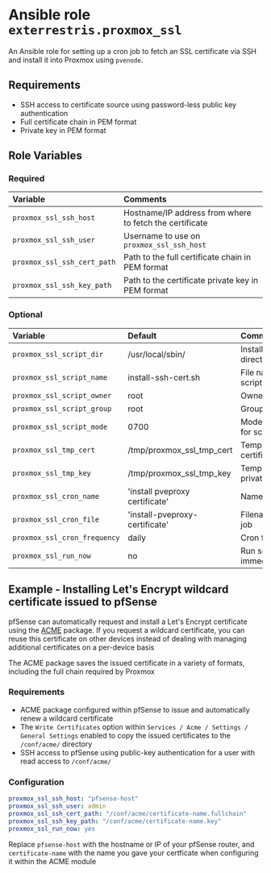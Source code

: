 # Ansible role `exterrestris.proxmox_ssl`

An Ansible role for setting up a cron job to fetch an SSL certificate via SSH and install it into Proxmox using `pvenode`.

## Requirements

- SSH access to certificate source using password-less public key authentication
- Full certificate chain in PEM format
- Private key in PEM format
## Role Variables

### Required

| Variable                    | Comments                                                |
| :---                        | :---                                                    |
| `proxmox_ssl_ssh_host`      | Hostname/IP address from where to fetch the certificate |
| `proxmox_ssl_ssh_user`      | Username to use on `proxmox_ssl_ssh_host`               |
| `proxmox_ssl_ssh_cert_path` | Path to the full certificate chain in PEM format        |
| `proxmox_ssl_ssh_key_path`  | Path to the certificate private key in PEM format       |

### Optional

| Variable                     | Default                        | Comments                        |
| :---                         | :---                           | :---                            |
| `proxmox_ssl_script_dir`     | /usr/local/sbin/               | Install script into directory   |
| `proxmox_ssl_script_name`    | install-ssh-cert.sh            | File name for script            |
| `proxmox_ssl_script_owner`   | root                           | Owner for script                |
| `proxmox_ssl_script_group`   | root                           | Group for script                |
| `proxmox_ssl_script_mode`    | 0700                           | Mode/permissions for script     |
| `proxmox_ssl_tmp_cert`       | /tmp/proxmox_ssl_tmp_cert      | Temp file for certificate chain |
| `proxmox_ssl_tmp_key`        | /tmp/proxmox_ssl_tmp_key       | Temp file for private key       |
| `proxmox_ssl_cron_name`      | 'install pveproxy certificate' | Name of cron job                |
| `proxmox_ssl_cron_file`      | 'install-pveproxy-certificate' | Filename for cron job           |
| `proxmox_ssl_cron_frequency` | daily                          | Cron frequency                  |
| `proxmox_ssl_run_now`        | no                             | Run script immediately          |

## Example - Installing Let's Encrypt wildcard certificate issued to pfSense

pfSense can automatically request and install a Let's Encrypt certificate using the [ACME](https://docs.netgate.com/pfsense/en/latest/packages/acme/index.html) package. If you request a wildcard certificate, you can reuse this certificate on other devices instead of dealing with managing additional certificates on a per-device basis

The ACME package saves the issued certificate in a variety of formats, including the full chain required by Proxmox

### Requirements

- ACME package configured within pfSense to issue and automatically renew a wildcard certificate
- The `Write Certificates` option within `Services / Acme / Settings / General Settings` enabled to copy the issued certificates to the `/conf/acme/` directory
- SSH access to pfSense using public-key authentication for a user with read access to `/conf/acme/`

### Configuration

```Yaml
proxmox_ssl_ssh_host: "pfsense-host"
proxmox_ssl_ssh_user: admin
proxmox_ssl_ssh_cert_path: "/conf/acme/certificate-name.fullchain"
proxmox_ssl_ssh_key_path: "/conf/acme/certificate-name.key"
proxmox_ssl_run_now: yes
```

Replace `pfsense-host` with the hostname or IP of your pfSense router, and `certificate-name` with the name you gave your certficate when configuring it within the ACME module
